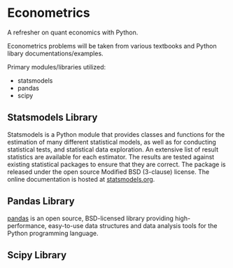# Econometrics
A refresher on quant economics with Python.

Econometrics problems will be taken from various textbooks and Python libary documentations/examples. 

Primary modules/libraries utilized: 
* statsmodels
* pandas
* scipy 


## Statsmodels Library
Statsmodels is a Python module that provides classes and functions for the estimation of many different statistical models, as well as for conducting statistical tests, and statistical data exploration. An extensive list of result statistics are available for each estimator. The results are tested against existing statistical packages to ensure that they are correct. The package is released under the open source Modified BSD (3-clause) license. The online documentation is hosted at [statsmodels.org](www.statsmodels.org).


## Pandas Library
[pandas](http://pandas.pydata.org/about.html) is an open source, BSD-licensed library providing high-performance, easy-to-use data structures and data analysis tools for the Python programming language.

## Scipy Library
